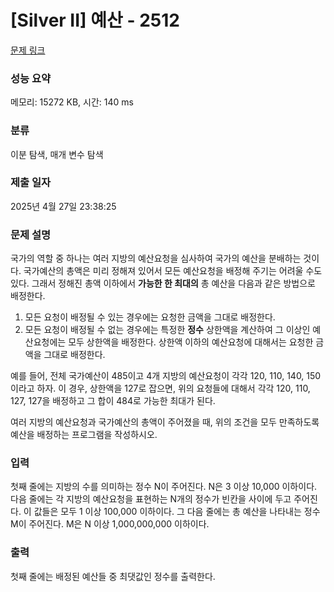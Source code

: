# [Silver II] 예산 - 2512 

[문제 링크](https://www.acmicpc.net/problem/2512) 

### 성능 요약

메모리: 15272 KB, 시간: 140 ms

### 분류

이분 탐색, 매개 변수 탐색

### 제출 일자

2025년 4월 27일 23:38:25

### 문제 설명

<p>국가의 역할 중 하나는 여러 지방의 예산요청을 심사하여 국가의 예산을 분배하는 것이다. 국가예산의 총액은 미리 정해져 있어서 모든 예산요청을 배정해 주기는 어려울 수도 있다. 그래서 정해진 총액 이하에서 <strong>가능한 한 최대의</strong> 총 예산을 다음과 같은 방법으로 배정한다.</p>

<ol>
	<li>모든 요청이 배정될 수 있는 경우에는 요청한 금액을 그대로 배정한다.</li>
	<li>모든 요청이 배정될 수 없는 경우에는 특정한 <strong>정수</strong> 상한액을 계산하여 그 이상인 예산요청에는 모두 상한액을 배정한다. 상한액 이하의 예산요청에 대해서는 요청한 금액을 그대로 배정한다. </li>
</ol>

<p>예를 들어, 전체 국가예산이 485이고 4개 지방의 예산요청이 각각 120, 110, 140, 150이라고 하자. 이 경우, 상한액을 127로 잡으면, 위의 요청들에 대해서 각각 120, 110, 127, 127을 배정하고 그 합이 484로 가능한 최대가 된다. </p>

<p>여러 지방의 예산요청과 국가예산의 총액이 주어졌을 때, 위의 조건을 모두 만족하도록 예산을 배정하는 프로그램을 작성하시오.</p>

### 입력 

 <p>첫째 줄에는 지방의 수를 의미하는 정수 N이 주어진다. N은 3 이상 10,000 이하이다. 다음 줄에는 각 지방의 예산요청을 표현하는 N개의 정수가 빈칸을 사이에 두고 주어진다. 이 값들은 모두 1 이상 100,000 이하이다. 그 다음 줄에는 총 예산을 나타내는 정수 M이 주어진다. M은 N 이상 1,000,000,000 이하이다. </p>

### 출력 

 <p>첫째 줄에는 배정된 예산들 중 최댓값인 정수를 출력한다. </p>


